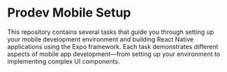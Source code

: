 # Prodev Mobile Setup
This repository contains several tasks that guide you through setting up your mobile development environment and building React Native applications using the Expo framework. Each task demonstrates different aspects of mobile app development—from setting up your environment to implementing complex UI components.

